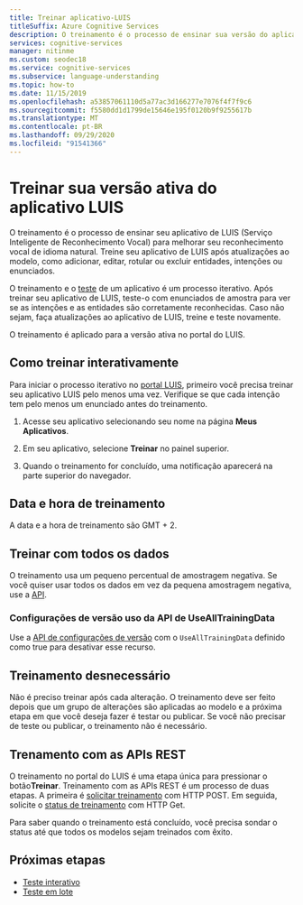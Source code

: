 ```yaml
---
title: Treinar aplicativo-LUIS
titleSuffix: Azure Cognitive Services
description: O treinamento é o processo de ensinar sua versão do aplicativo LUIS (Reconhecimento vocal) para melhorar o reconhecimento vocal natural. Treine seu aplicativo de LUIS após atualizações ao modelo, como adicionar, editar, rotular ou excluir entidades, intenções ou enunciados.
services: cognitive-services
manager: nitinme
ms.custom: seodec18
ms.service: cognitive-services
ms.subservice: language-understanding
ms.topic: how-to
ms.date: 11/15/2019
ms.openlocfilehash: a53857061110d5a77ac3d166277e7076f4f7f9c6
ms.sourcegitcommit: f5580dd1d1799de15646e195f0120b9f9255617b
ms.translationtype: MT
ms.contentlocale: pt-BR
ms.lasthandoff: 09/29/2020
ms.locfileid: "91541366"
---
```

# <a name="train-your-active-version-of-the-luis-app"></a>Treinar sua versão ativa do aplicativo LUIS

O treinamento é o processo de ensinar seu aplicativo de LUIS (Serviço Inteligente de Reconhecimento Vocal) para melhorar seu reconhecimento vocal de idioma natural. Treine seu aplicativo de LUIS após atualizações ao modelo, como adicionar, editar, rotular ou excluir entidades, intenções ou enunciados.

O treinamento e o [teste](luis-concept-test.md) de um aplicativo é um processo iterativo. Após treinar seu aplicativo de LUIS, teste-o com enunciados de amostra para ver se as intenções e as entidades são corretamente reconhecidas. Caso não sejam, faça atualizações ao aplicativo de LUIS, treine e teste novamente.

O treinamento é aplicado para a versão ativa no portal do LUIS.

## <a name="how-to-train-interactively"></a>Como treinar interativamente

Para iniciar o processo iterativo no [portal LUIS](https://www.luis.ai), primeiro você precisa treinar seu aplicativo LUIS pelo menos uma vez. Verifique se que cada intenção tem pelo menos um enunciado antes do treinamento.

1. Acesse seu aplicativo selecionando seu nome na página **Meus Aplicativos**.

1. Em seu aplicativo, selecione **Treinar** no painel superior.

1. Quando o treinamento for concluído, uma notificação aparecerá na parte superior do navegador.

## <a name="training-date-and-time"></a>Data e hora de treinamento

A data e a hora de treinamento são GMT + 2.

## <a name="train-with-all-data"></a>Treinar com todos os dados

O treinamento usa um pequeno percentual de amostragem negativa. Se você quiser usar todos os dados em vez da pequena amostragem negativa, use a [API](#version-settings-api-use-of-usealltrainingdata).

### <a name="version-settings-api-use-of-usealltrainingdata"></a>Configurações de versão uso da API de UseAllTrainingData

Use a [API de configurações de versão](https://westus.dev.cognitive.microsoft.com/docs/services/5890b47c39e2bb17b84a55ff/operations/versions-update-application-version-settings) com o `UseAllTrainingData` definido como true para desativar esse recurso.

## <a name="unnecessary-training"></a>Treinamento desnecessário

Não é preciso treinar após cada alteração. O treinamento deve ser feito depois que um grupo de alterações são aplicadas ao modelo e a próxima etapa em que você deseja fazer é testar ou publicar. Se você não precisar de teste ou publicar, o treinamento não é necessário.

## <a name="training-with-the-rest-apis"></a>Trenamento com as APIs REST

O treinamento no portal do LUIS é uma etapa única para pressionar o botão**Treinar**. Treinamento com as APIs REST é um processo de duas etapas. A primeira é [solicitar treinamento](https://westus.dev.cognitive.microsoft.com/docs/services/5890b47c39e2bb17b84a55ff/operations/5890b47c39e2bb052c5b9c45) com HTTP POST. Em seguida, solicite o [status de treinamento](https://westus.dev.cognitive.microsoft.com/docs/services/5890b47c39e2bb17b84a55ff/operations/5890b47c39e2bb052c5b9c46) com HTTP Get.

Para saber quando o treinamento está concluído, você precisa sondar o status até que todos os modelos sejam treinados com êxito.

## <a name="next-steps"></a>Próximas etapas

* [Teste interativo](luis-interactive-test.md)
* [Teste em lote](luis-how-to-batch-test.md)
